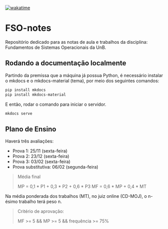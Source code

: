 [![wakatime](https://wakatime.com/badge/github/nszchagas/FSO-notes.svg)](https://wakatime.com/badge/github/nszchagas/FSO-notes)

# FSO-notes

Repositório dedicado para as notas de aula e trabalhos da disciplina: Fundamentos de Sistemas Operacionais da UnB.

## Rodando a documentação localmente

Partindo da premissa que a máquina já possua Python, é necessário instalar o mkdocs e o mkdocs-material (tema), por meio dos seguintes comandos:  

```sh
pip install mkdocs
pip install mkdocs-material
```

E então, rodar o comando para iniciar o servidor.

```sh
mkdocs serve
```

## Plano de Ensino

Haverá três avaliações:

- Prova 1: 25/11 (sexta-feira)
- Prova 2: 23/12 (sexta-feira)
- Prova 3: 03/02 (sexta-feira)
- Prova substitutiva: 06/02 (segunda-feira)

> Média final
>
> MP = 0,1 \* P1 + 0,3 \* P2 + 0,6 \* P3
> MF = 0,6 \* MP + 0,4 \* MT

Na média ponderada dos trabalhos (MT), no juiz online (CD-MOJ), o n-ésimo trabalho terá peso n.

> Critério de aprovação:
>
> MF >= 5 && MP >= 5 && frequência >= 75%
